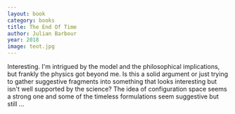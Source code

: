 ```yaml
---
layout: book
category: books
title: The End Of Time
author: Julian Barbour
year: 2018
image: teot.jpg
---
```

Interesting.  I'm intrigued by the model and the philosophical implications, but frankly the physics got beyond me. Is this a solid argument or just trying to gather suggestive fragments into something that looks interesting but isn't well supported by the science?  The idea of configuration space seems a strong one and some of the timeless formulations seem suggestive but still …
